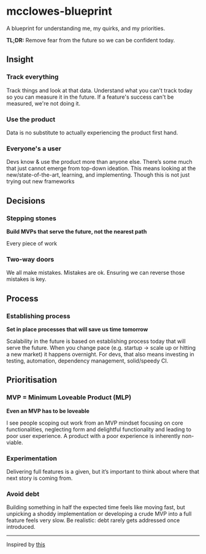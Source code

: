 # mcclowes-blueprint

A blueprint for understanding me, my quirks, and my priorities.

**TL;DR:** Remove fear from the future so we can be confident today.

## Insight

### Track everything 

Track things and look at that data. Understand what you can't track today so you can measure it in the future. If a feature's success can't be measured, we're not doing it.

### Use the product

Data is no substitute to actually experiencing the product first hand.

### Everyone's a user

Devs know & use the product more than anyone else. There’s some much that just cannot emerge from top-down ideation. This means looking at the new/state-of-the-art, learning, and implementing. Though this is not just trying out new frameworks

## Decisions

### Stepping stones

__Build MVPs that serve the future, not the nearest path__

Every piece of work 

### Two-way doors

We all make mistakes. Mistakes are ok. Ensuring we can reverse those mistakes is key.

## Process

### Establishing process

__Set in place processes that will save us time tomorrow__

Scalability in the future is based on establishing process today that will serve the future. When you change pace (e.g. startup → scale up or hitting a new market) it happens overnight. For devs, that also means investing in testing, automation, dependency management, solid/speedy CI.

## Prioritisation

### MVP = Minimum Loveable Product (MLP)

__Even an MVP has to be loveable__

I see people scoping out work from an MVP mindset focusing on core functionalities, neglecting form and delightful functionality and leading to poor user experience. A product with a poor experience is inherently non-viable.

### Experimentation

Delivering full features is a given, but it’s important to think about where that next story is coming from. 

### Avoid debt

Building something in half the expected time feels like moving fast, but unpicking a shoddy implementation or developing a crude MVP into a full feature feels very slow. Be realistic: debt rarely gets addressed once introduced.

---

Inspired by [this](https://coda.io/@luc-levesque/blueprint-for-leaders-managers-communicate-your-quirks)


